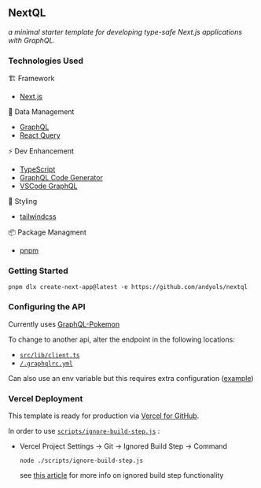 ## NextQL

_a minimal starter template for developing type-safe Next.js applications with GraphQL._

### Technologies Used

🏗️ Framework

- [Next.js](https://nextjs.org/)

💾 Data Management

- [GraphQL](https://graphql.org/)
- [React Query](https://react-query.tanstack.com/)

⚡ Dev Enhancement

- [TypeScript](https://www.typescriptlang.org/)
- [GraphQL Code Generator](https://www.graphql-code-generator.com/)
- [VSCode GraphQL](https://marketplace.visualstudio.com/items?itemName=GraphQL.vscode-graphql)

🎨 Styling

- [tailwindcss](https://tailwindcss.com/)

📦 Package Managment

- [pnpm](https://pnpm.io/)

### Getting Started

`pnpm dlx create-next-app@latest -e https://github.com/andyols/nextql`

### Configuring the API

Currently uses [GraphQL-Pokemon](https://github.com/favware/graphql-pokemon)

To change to another api, alter the endpoint in the following locations:

- [`src/lib/client.ts`](https://github.com/andyols/nextql/blob/7e4827464779a81deecd3e43cc6b5a87d99e25ea/src/lib/client.ts#L4)
- [`/.graphqlrc.yml`](https://github.com/andyols/nextql/blob/7e4827464779a81deecd3e43cc6b5a87d99e25ea/.graphqlrc.yml#L2)

Can also use an env variable but this requires extra configuration ([example](https://github.com/andyols/nextql/commit/1a2ab0bd91a0653d8fd868566a81ae492f5039f0)\)

### Vercel Deployment

This template is ready for production via [Vercel for GitHub](https://vercel.com/docs/concepts/git/vercel-for-github).

In order to use [`scripts/ignore-build-step.js`](https://github.com/andyols/nextql/blob/main/scripts/ignore-build-step.js) :

- Vercel Project Settings -> Git -> Ignored Build Step -> Command

  `node ./scripts/ignore-build-step.js`

  see [this article](https://vercel.com/support/articles/how-do-i-use-the-ignored-build-step-field-on-vercel) for more info on ignored build step functionality

